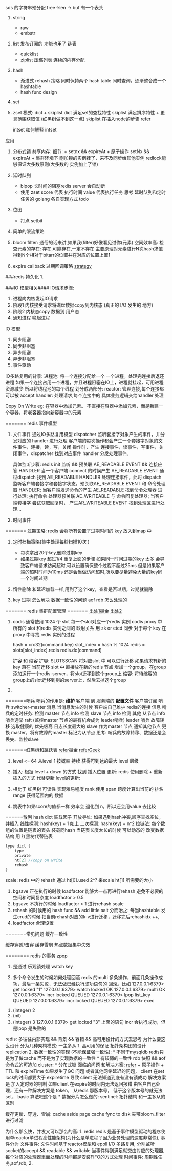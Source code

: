 sds 的字符串预分配
    free->len -> buf 有一个表头

1. string
    + raw
    + embstr
    
2. list 发布订阅的 功能也用了 链表
    + quicklist
    + ziplist 压缩列表 连续的内存分配
        
3. hash 
    + 渐进式 rehash 策略 
        同时保持两个 hash table 同时查询，逐渐整合成一个 hashtable
    + hash func design
        

4. set

5. zset 
    模式: dict + skiplist
    dict 满足set的查找特性
    skiplist 满足排序特性 + 更具范围获取值 (红黑树做不到这一点)
    skiplist 在插入node的步骤 [refer](https://www.jianshu.com/p/58bab10b7ab9)

    intset
        如何解释 intset 
    
应用
1. 分布式锁
    共享内存:
    细节:
        + setnx && expireAt 
        + 原子操作 setNx && expireAt
        + 集群环境下 刚加锁的实例挂了，来不及同步给其他实例
            redlock能够保证大多数原则(大多数的 实例加上了锁)
2. 延时队列
    + blpop 长时间的阻塞redis server 会自动断
    + 使用 zset score 代表 执行时间 value 代表执行任务
    思考 延时队列和定时任务的 golang 各自实现方式 
    todo 
    
3. 位图
    + 打点 setbit
4. 简单的限流策略

5. bloom filter: 通俗的话来讲,如果我(filter)好像看见过你(元素)
    空间效率高:
    检查元素的存在: 存在,可能存在,一定不存在
    主要原理对元素进行N次hash求值得到N个相对于bitarr的位置并在对应的位置上置1

6. expire callback 过期回调策略 [strategy](https://stackoverflow.com/questions/13174615/how-to-get-callback-when-key-expires-in-redis)
    

###redis 持久化
1. 


###IO 模型相关####
IO请求步骤:
1. 进程向内核发起IO请求
2. 阶段1 内核接受请求将磁盘数据copy到内核态 (真正的  I/O 发生的 地方)
3. 阶段2 内核态copy 数据到 用户态 
4. 通知进程 唤起进程

IO 模型
1. 同步阻塞
2. 同步非阻塞
3. 异步阻塞
4. 异步非阻塞
5. 事件驱动

IO多路复用的背景:
    进程池: 将一个连接分配给一个 一个进程。处理完连接后返还进程
    如果一个连接占用一个进程，并且进程阻塞在IO上，进程就挂起，可用进程资源减少
    所以将线程池的每个线程 划分成两部分:
        reactor: 管理连接,每个连接都可以被 accept
        handler: 处理请求,每个连接中的 具体业务逻辑交给handler 处理
        
Copy On Write 
eg: 在容器中添加元素。
    不直接在容器中添加元素，而是新建一个容器，将老容器指向新容器中的元素
    
=======
redis 事件模型
1. 文件事件
    通过IO多路复用模型 dispatcher 监听套接字对象产生的事件，并分发对应的 handler 进行处理
    客户端的每次操作都会产生一个套接字对象的文件事件，连接，读，写，关闭 操作时，产生 连接事件，读事件，写事件，关闭事件，dispatcher 找到对应事件 handler 分发处理事件。
    
    具体监听步骤:
        redis init 监听 && 预关联 AE_READABLE EVENT && 连接应答 HANDLER 
        当一个客户端 connect 的时候产生 AE_READABLE EVENT 通过dispatch 找到  AE_READABLE HANDLER 处理连接事件，此时 dispatch 监听客户端套接字和套接字状态，预关联AE_READABLE EVENT 和 命令处理器 HANDLER; 当客户端发送命令的产生 AE_READABLE 找到命令处理器 进行处理; 执行命令 处理器预关联 AE_WRITEABLE 与 命令回复处理器; 当客户端套接字 尝试获取回复时， 产生AR_WRITEABLE EVENT 找到处理区进行处理... 
2. 时间事件
    
=======
过期策略:
redis 会将所有设置了过期时间的 key 放入到map 中
1. 定时扫描策略(集中处理每秒扫描10次 )
    * 每次拿出20个key,删除过期key
    * 如果过期key 超过1/4 重复上面的步骤 
    如果同一时间过期的key 太多 会导致客户端请求访问超时,可以设置确保整个过程不超过25ms
    但是如果客户端的超时时间为10ms 还是会当做访问超时,所以要尽量避免大量的key同一个时间过期
    
2. 惰性删除
    和延迟加载一样,用到了这个key，查看是否过期，过期就删除
3. key 过期 怎么解决 数据一致性的问题
    aof rdb 怎么处理的
    
    
======= redis 集群配置管理 =======
[出处1掘金](https://juejin.im/book/5afc2e5f6fb9a07a9b362527/section/5b029e77f265da0b9f409688)
[出处2](https://github.com/CodisLabs/codis/issues/1141)
1. codis
    通常使用 1024 个 slot 每一个slot对应一个redis 实例
    codis proxy 中 所有的 slot 和redis 实例之间的 映射关系 用 zk or etcd 同步
    对于每个 key 在proxy 中寻找 redis 实例的过程
     
    hash = crc32(command.key)
    slot_index = hash % 1024
    redis = slots[slot_index].redis
    redis.do(command)
    
    扩容 和 缩容
    扩容: SLOTSSCAN 将对应slot 中 可以进行迁移 如果请求有新的key 落在 当前迁移 slot 中 直接放在新的redis 节点
        增加一个group，在group添加运行一个redis-server，将slot迁移到这个group上
    缩容: 将待缩容的group上的slot迁移到别的server上，然后去掉这个group
    
2. 

=======哨兵 
哨兵的作用是: __维护__ 客户端 到 服务端的 __配置文件__
    客户端订阅 哨兵 switcher-master 消息
        当消息发生的时候 客户端自己维护 redis的连接 信息
    哨兵的定时任务:
        检测 master 节点 info
        检测 slave 节点 info
        检测 其他 从节点 info
    哨兵选举 raft (监控master 节点的最有机会成为 leader哨兵)
    leader 哨兵 故障转移
        选取健康的 优先级高 日志长度最大的 slave 作为master 节点 通知其他节点 更换 master，将有故障的master 标记为从节点
    思考: 哨兵的故障转移、数据还是会丢失、监控slave
 

=======红黑树和跳跃表 
[refer掘金](https://juejin.im/book/5afc2e5f6fb9a07a9b362527/section/5b5ac63d5188256255299d9c)
[referGeek](https://time.geekbang.org/column/article/42896)
1. level <= 64
    从level 1 按概率 持续 获得可到达的最大 level 层级
2. 插入: 根据 level + down 的方式 找到 插入位置 
   更新: redis 使用删除 + 重新插入的方式 代替更新
   level的更新:

3. 相比于 红黑树
    可读性 实现难易程度
    rank 使用 span 跨度计算出当前的 排名
    range 获得范围内的 数据

4. 跳表中如果score的值都一样 效率会 退化到 n，所以还会用value 去比较

======散列 hash dict
装载因子
开放寻址: 如果遇到hash冲突,顺序查找空位，并插入
    线性探测: hash(key) + 1 如上
    二次探测: hash(key) + n^2
拉链法: 每个数组的位置是链表的表头 装载同hash
    当链表长度太长的时候 可以动态的 改变数据结构 用 红黑树代替链表

```c
type dict {
    type
    private
    ht[2] //copy on write
    rehash
} 
```
scale:
redis 中的 rehash 通过 ht[0].used  2^? 来scale ht[1] 所需要的大小
1. bgsave 正在执行的时候 loadfactor 能够大一点再进行rehash 避免不必要的空间和时间复杂度 loadfactor > 0.5 
2. bgsave 不执行的时候 loadfactor > 1 进行rehash scale
3. rehash 的时候用的 hash func && add little salt
    分而治之: 每当hashtable 发生crud的时候 把当前rehash对应的k-v进行迁移，迁移完后rehashidx ++,
4. loadfactor 合理设置

=======常见问题
缓存一致性

缓存穿透/击穿
缓存雪崩
热点数据集中失效

======== redis 的事务 [zpop](https://cloud.tencent.com/developer/article/1189074)
1. 是通过 乐观锁处理
    watch key
        
2. 多个命令发生的时候如何处理回滚
redis 的multi 多条操作，前面几条操作成功，最后一条失败，无法做已经执行成功语句的 回滚。比如
127.0.0.1:6379> get locked
"1"
127.0.0.1:6379> watch locked
OK
127.0.0.1:6379> multi
OK
127.0.0.1:6379> incr locked
QUEUED
127.0.0.1:6379> lpop list_key
QUEUED
127.0.0.1:6379> incr locked
QUEUED
127.0.0.1:6379> exec
1) (integer) 2
2) (nil)
3) (integer) 3
127.0.0.1:6379> get locked
"3"
上面的语句 incr 会执行成功，但是lpop 是失败的


redis:
多往往内部实现 && 背景 && 容错 && 高可用设计的方式去思考 为什么要这么设计
分为几种架构模式:
    一主多从
        1. 高可用的保证 拓扑架构图的设计
            replication 
        2. 数据一致性的实现 (不能保证强一致性):
            * 不同于mysqldb redis只是为了做cache 而不是为了实现数据的一致性
            * 有较弱的一致性 rdb 快照 && aof 命令式的可追加
    cluster:
        * 分布式锁 面临的问题 和解决方案: [refer](https://dbaplus.cn/news-159-3080-1.html)
            + 原子操作 
            + TTL 和 expireTime
                如果发生了GC 问题 或者其他网络延迟的问题， client 在set lock的时间都要大于 expiretime 导致 client 无法知道到底有没有锁成功
                解决方案是 加入定时器的机制 如果client 在expire的时间内无法返回报错 由客户自己处理，还有一种解决方案是 token， 从redis 那版本号， 低于这个版本号的就无法set， basic 算法吧这个是
        * 数据分片怎么做的:
    sentinel:
        拓扑结构 和一主多从的区别

缓存更新、穿透、雪崩:
    cache aside
    page cache fync to disk
    夹带bloom_filter 进行过滤
             
     
为什么那么快，并发又可以那么的高:
    1. redis 
        redis 是基于事件模型驱动的程序使用单reactor单进程高性能架构(为什么是单进程？因为业务处理的速度非常快), 事件分为
        文件事件: 文件时间基于reactor模型和 epoll I/O 多路复用, 
        分别监听socket的accept && readable && writable 当事件得到满足就交由对应的处理器,每个对应的处理器里面处理的时间都是安装FIFO的方式处理
        时间事件: 周期性任务,aof,rdb, 
    2.   
  
